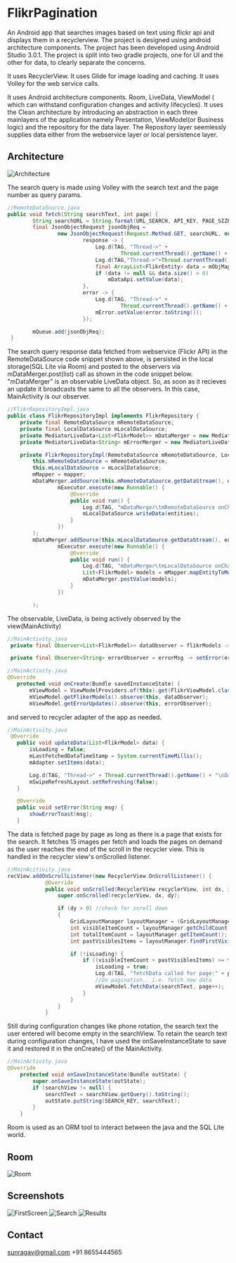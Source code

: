 # FlikrPagination

An Android app that searches images based on text using flickr api and displays them in a recyclerview. The project is designed using android architecture components.
The project has been developed using Android Studio 3.0.1.
The project is split into two gradle projects, one for UI and the other for data, to clearly separate the concerns.

It uses RecyclerView.
It uses Glide for image loading and caching.
It uses Volley for the web service calls.

It uses Android architecture components.
Room, LiveData, ViewModel ( which can withstand configuration changes and activity lifecycles).
It uses the Clean architecture by introducing an abstraction in each three mainlayers of the application namely Presentation, ViewModel(or Business logic) and the repository for the data layer. The Repository layer seemlessly supplies data either from the webservice layer or local persistence layer. 
## Architecture
![Architecture](https://github.com/sunragav/FlikrPagination/blob/master/Architecture.JPG)

The search query is made using Volley with the search text and the page number as query params.
```java
//RemoteDataSource.java
public void fetch(String searchText, int page) {
        String searchURL = String.format(URL_SEARCH, API_KEY, PAGE_SIZE, page, searchText);
        final JsonObjectRequest jsonObjReq =
                new JsonObjectRequest(Request.Method.GET, searchURL, null,
                        response -> {
                            Log.d(TAG, "Thread->" +
                                    Thread.currentThread().getName() + "\tGot some network response");
                            Log.d(TAG,"Thread->"+Thread.currentThread().getName()+"\n Response:"+response.toString());
                            final ArrayList<FlikrEntity> data = mObjMapper.mapJSONToEntity(response.toString());
                            if (data != null && data.size() > 0)
                                mDataApi.setValue(data);
                        },
                        error -> {
                            Log.d(TAG, "Thread->" +
                                    Thread.currentThread().getName() + "\tGot network error");
                            mError.setValue(error.toString());
                        });

        mQueue.add(jsonObjReq);
 }
```
The search query response data fetched from webservice (Flickr API) in the RemoteDataSource code snippet shown above, is persisted in the local storage(SQL Lite via Room) and posted to the observers via mDataMerger.post(list) call as shown in the code snippet below.
"mDataMerger" is an observable LiveData object. So, as soon as it recieves an update it broadcasts the same to all the observers.
In this case, MainActivity is our observer.
```java
//FlikrRepositoryImpl.java
public class FlikrRepositoryImpl implements FlikrRepository {
    private final RemoteDataSource mRemoteDataSource;
    private final LocalDataSource mLocalDataSource;
    private MediatorLiveData<List<FlikrModel>> mDataMerger = new MediatorLiveData<>();
    private MediatorLiveData<String> mErrorMerger = new MediatorLiveData<>();

    private FlikrRepositoryImpl(RemoteDataSource mRemoteDataSource, LocalDataSource mLocalDataSource, FlickrMapper mapper) {
        this.mRemoteDataSource = mRemoteDataSource;
        this.mLocalDataSource = mLocalDataSource;
        mMapper = mapper;
        mDataMerger.addSource(this.mRemoteDataSource.getDataStream(), entities ->
                mExecutor.execute(new Runnable() {
                    @Override
                    public void run() {
                        Log.d(TAG, "mDataMerger\tmRemoteDataSource onChange invoked");
                        mLocalDataSource.writeData(entities);
                    }
                })
        );
        mDataMerger.addSource(this.mLocalDataSource.getDataStream(), entities ->
                mExecutor.execute(new Runnable() {
                    @Override
                    public void run() {
                        Log.d(TAG, "mDataMerger\tmLocalDataSource onChange invoked");
                        List<FlikrModel> models = mMapper.mapEntityToModel(entities);
                        mDataMerger.postValue(models);
                    }
                })

        );
```
The observable, LiveData, is being actively observed by the view(MainActivity)

```java
//MainActivity.java
 private final Observer<List<FlikrModel>> dataObserver = flikrModels -> updateData(flikrModels);

 private final Observer<String> errorObserver = errorMsg -> setError(errorMsg);
 ```
 
 ```java
 //MainActivity.java
 @Override
    protected void onCreate(Bundle savedInstanceState) {
        mViewModel = ViewModelProviders.of(this).get(FlikrViewModel.class);
        mViewModel.getFlikerModels().observe(this, dataObserver);
        mViewModel.getErrorUpdates().observe(this, errorObserver);
 ```
 and served to recycler adapter of the app as needed.
 ```java
 //MainActivity.java
  @Override
    public void updateData(List<FlikrModel> data) {
        isLoading = false;
        mLastFetchedDataTimeStamp = System.currentTimeMillis();
        mAdapter.setItems(data);

        Log.d(TAG, "Thread->" + Thread.currentThread().getName() + "\nData Size:" + data.size() + "\nAdapter Data Size:" + mAdapter.getItemCount());
        mSwipeRefreshLayout.setRefreshing(false);
    }

    @Override
    public void setError(String msg) {
        showErrorToast(msg);
    }
 ```
The data is fetched page by page as long as there is a page that exists for the search. 
It fetches 15 images per fetch and loads the pages on demand as the user reaches the end of the scroll in the recycler view. 
This is handled in the recycler view's onScrolled listener. 

```java
//MainAcitivity.java
recView.addOnScrollListener(new RecyclerView.OnScrollListener() {
            @Override
            public void onScrolled(RecyclerView recyclerView, int dx, int dy) {
                super.onScrolled(recyclerView, dx, dy);

                if (dy > 0) //check for scroll down
                {
                    GridLayoutManager layoutManager = (GridLayoutManager) recyclerView.getLayoutManager();
                    int visibleItemCount = layoutManager.getChildCount();
                    int totalItemCount = layoutManager.getItemCount();
                    int pastVisiblesItems = layoutManager.findFirstVisibleItemPosition();

                    if (!isLoading) {
                        if ((visibleItemCount + pastVisiblesItems) >= totalItemCount) {
                            isLoading = true;
                            Log.d(TAG, "fetchData called for page:" + page);
                            //Do pagination.. i.e. fetch new data
                            mViewModel.fetchData(searchText, page++);
                        }
                    }
                }
            }
```
Still during configuration changes like phone rotation, the search text the user entered will become empty in the searchView. To retain the search text during configuration changes, I have used the onSaveInstanceState to save it and restored it in the onCreate() of the MainActivity.
```java
//MainActivity.java
@Override
    protected void onSaveInstanceState(Bundle outState) {
        super.onSaveInstanceState(outState);
        if (searchView != null) {
            searchText = searchView.getQuery().toString();
            outState.putString(SEARCH_KEY, searchText);
        }
    }
```
Room is used as an ORM tool to interact between the java and the SQL Lite world.

## Room
![Room](https://github.com/sunragav/FlikrPagination/blob/master/Room.JPG)


## Screenshots
![FirstScreen](https://github.com/sunragav/FlikrPagination/blob/master/FirstScreen.png)
![Search](https://github.com/sunragav/FlikrPagination/blob/master/search.png)
![Results](https://github.com/sunragav/FlikrPagination/blob/master/results.png)

## Contact
sunragav@gmail.com
+91 8655444565
